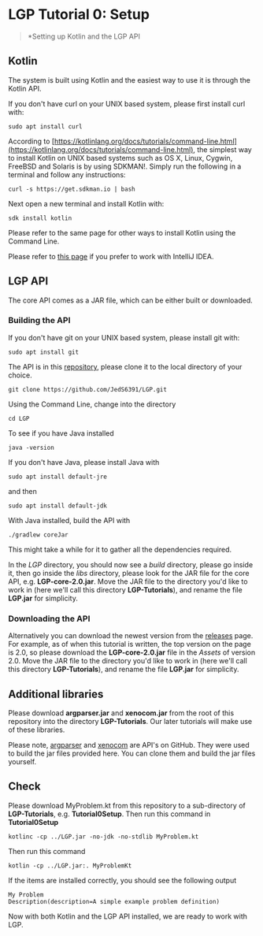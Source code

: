 # LGP Tutorial 0: Setup

> *Setting up Kotlin and the LGP API

## Kotlin

The system is built using Kotlin and the easiest way to use it is through the Kotlin API.

If you don't have curl on your UNIX based system, please first install curl with:

```
sudo apt install curl
```

According to [https://kotlinlang.org/docs/tutorials/command-line.html](https://kotlinlang.org/docs/tutorials/command-line.html), the simplest way to install Kotlin on UNIX based systems such as OS X, Linux, Cygwin, FreeBSD and Solaris is by using SDKMAN!. Simply run the following in a terminal and follow any instructions:

```
curl -s https://get.sdkman.io | bash
```

Next open a new terminal and install Kotlin with:

```
sdk install kotlin
```

Please refer to the same page for other ways to install Kotlin using the Command Line.

Please refer to [this page](https://kotlinlang.org/docs/tutorials/getting-started.html) if you prefer to work with IntelliJ IDEA.

## LGP API

The core API comes as a JAR file, which can be either built or downloaded.

### Building the API


If you don't have git on your UNIX based system, please install git with:

```
sudo apt install git
```

The API is in this [repository](https://github.com/JedS6391/LGP), please clone it to the local directory of your choice.

```
git clone https://github.com/JedS6391/LGP.git
```

Using the Command Line, change into the directory

```
cd LGP
```

To see if you have Java installed

```
java -version
```

If you don't have Java, please install Java with

```
sudo apt install default-jre
```

and then

```
sudo apt install default-jdk
```

With Java installed, build the API with

```
./gradlew coreJar
```

This might take a while for it to gather all the dependencies required.

In the *LGP* directory, you should now see a *build* directory, please go inside it, then go inside the *libs* directory, please look for the JAR file for the core API, e.g. **LGP-core-2.0.jar**. Move the JAR file to the directory you'd like to work in (here we'll call this directory **LGP-Tutorials**), and rename the file **LGP.jar** for simplicity.

### Downloading the API

Alternatively you can download the newest version from the [releases](https://github.com/JedS6391/LGP/releases) page. For example, as of when this tutorial is written, the top version on the page is 2.0, so please download the **LGP-core-2.0.jar** file in the *Assets* of version 2.0. Move the JAR file to the directory you'd like to work in (here we'll call this directory **LGP-Tutorials**), and rename the file **LGP.jar** for simplicity.

## Additional libraries

Please download **argparser.jar** and **xenocom.jar** from the root of this repository into the directory **LGP-Tutorials**. Our later tutorials will make use of these libraries.

Please note, [argparser](https://github.com/xenomachina/kotlin-argparser) and [xenocom](https://github.com/xenomachina/xenocom) are API's on GitHub. They were used to build the jar files provided here. You can clone them and build the jar files yourself.

## Check

Please download MyProblem.kt from this repository to a sub-directory of **LGP-Tutorials**, e.g. **Tutorial0Setup**. Then run this command in **Tutorial0Setup**

```
kotlinc -cp ../LGP.jar -no-jdk -no-stdlib MyProblem.kt
```

Then run this command

```
kotlin -cp ../LGP.jar:. MyProblemKt
```

If the items are installed correctly, you should see the following output

```
My Problem
Description(description=A simple example problem definition)
```

Now with both Kotlin and the LGP API installed, we are ready to work with LGP.

